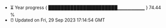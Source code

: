 - ⏳ Year progress { ██████████████████████▁▁▁▁▁▁▁▁ } 74.44 %
- ⏰ Updated on Fri, 29 Sep 2023 17:14:54 GMT


